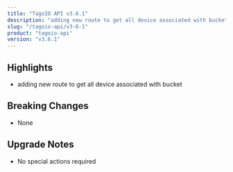 ```yaml
---
title: "TagoIO API v3.6.1"
description: "adding new route to get all device associated with bucket"
slug: "/tagoio-api/v3-6-1"
product: "tagoio-api"
version: "v3.6.1"
---
```


## Highlights

- adding new route to get all device associated with bucket

## Breaking Changes

- None

## Upgrade Notes

- No special actions required
